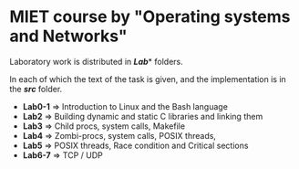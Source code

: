 # MIET course by "Operating systems and Networks"
Laboratory work is distributed in ***Lab**** folders. 

In each of which the text of the task is given, and the implementation is in the ***src*** folder.

+ **Lab0-1**  =>  Introduction to Linux and the Bash language
+ **Lab2**    =>  Building dynamic and static C libraries and linking them
+ **Lab3**    =>  Child procs, system calls, Makefile
+ **Lab4**    =>  Zombi-procs, system calls, POSIX threads, 
+ **Lab5**   =>  POSIX threads, Race condition and Critical sections
+ **Lab6-7**  =>  TCP / UDP
